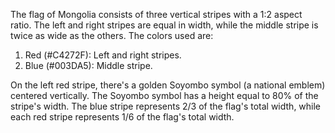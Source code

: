 The flag of Mongolia consists of three vertical stripes with a 1:2 aspect ratio. The left and right stripes are equal in width, while the middle stripe is twice as wide as the others. The colors used are:

1. Red (#C4272F): Left and right stripes.
2. Blue (#003DA5): Middle stripe.

On the left red stripe, there's a golden Soyombo symbol (a national emblem) centered vertically. The Soyombo symbol has a height equal to 80% of the stripe's width. The blue stripe represents 2/3 of the flag's total width, while each red stripe represents 1/6 of the flag's total width.